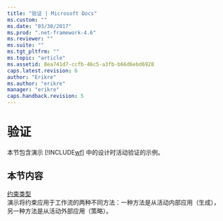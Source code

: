 ```yaml
---
title: "验证 | Microsoft Docs"
ms.custom: ""
ms.date: "03/30/2017"
ms.prod: ".net-framework-4.6"
ms.reviewer: ""
ms.suite: ""
ms.tgt_pltfrm: ""
ms.topic: "article"
ms.assetid: 8ea741d7-ccfb-46c5-a3fb-b66d6ebd6928
caps.latest.revision: 6
author: "Erikre"
ms.author: "erikre"
manager: "erikre"
caps.handback.revision: 5
---
```

# 验证
本节包含演示 [!INCLUDE[wf](../../../../includes/wf-md.md)] 中的设计时活动验证的示例。  
  
## 本节内容  
 [约束类型](../../../../docs/framework/windows-workflow-foundation/samples/constraint-types.md)  
 演示将约束应用于工作流的两种不同方法：一种方法是从活动内部应用（生成），另一种方法是从活动外部应用（策略）。